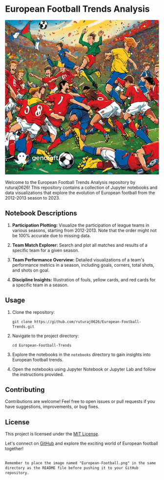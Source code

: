 # European Football Trends Analysis

![European Football](European-Football.png)

Welcome to the European Football Trends Analysis repository by ruturaj0626! This repository contains a collection of Jupyter notebooks and data visualizations that explore the evolution of European football from the 2012-2013 season to 2023. 

## Notebook Descriptions

1. **Participation Plotting:** Visualize the participation of league teams in various seasons, starting from 2012-2013. Note that the order might not be 100% accurate due to missing data.

2. **Team Match Explorer:** Search and plot all matches and results of a specific team for a given season.

3. **Team Performance Overview:** Detailed visualizations of a team's performance metrics in a season, including goals, corners, total shots, and shots on goal.

4. **Discipline Insights:** Illustration of fouls, yellow cards, and red cards for a specific team in a season.

## Usage

1. Clone the repository:
   ```
   git clone https://github.com/ruturaj0626/European-Football-Trends.git
   ```

2. Navigate to the project directory:
   ```
   cd European-Football-Trends
   ```

3. Explore the notebooks in the `notebooks` directory to gain insights into European football trends.

4. Open the notebooks using Jupyter Notebook or Jupyter Lab and follow the instructions provided.

## Contributing

Contributions are welcome! Feel free to open issues or pull requests if you have suggestions, improvements, or bug fixes.

## License

This project is licensed under the [MIT License](LICENSE).

Let's connect on [GitHub](https://github.com/ruturaj0626) and explore the exciting world of European football together!
```

Remember to place the image named "European-Football.png" in the same directory as the README file before pushing it to your GitHub repository.

